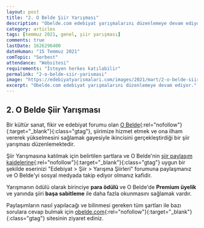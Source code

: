 ```yaml
---
layout: post
title: "2. O Belde Şiir Yarışması"
description: "Obelde.com edebiyat yarışmalarını düzenlemeye devam ediyor."
category: articles
tags: [temmuz 2021, genel, şiir yarışması]
comments: true
lastDate: 1626296400    
dateHuman: "15 Temmuz 2021"
comTopic: "Serbest"
attendance: "Websitesi"
requirements: "İsteyen herkes katılabilir"
permalink: "2-o-belde-siir-yarismasi"
image: "https://edebiyatyarismalari.com/images/2021/mart/2-o-belde-siir-yarismasi.jpg"
excerpt: "Obelde.com edebiyat yarışmalarını düzenlemeye devam ediyor."
---
```


## 2. O Belde Şiir Yarışması
Bir kültür sanat, fikir ve edebiyat forumu olan [O Belde](https://obelde.com/?ref=edebiyatyarismalari.com){:rel="nofollow"}{:target="_blank"}{:class="gtag"}, şiirimize hizmet etmek ve ona ilham vererek yükselmesini sağlamak gayesiyle ikincisini gerçekleştirdiği bir şiir yarışması düzenlemektedir.

Şiir Yarışmasına katılmak için belirtilen şartlara ve O Belde'nin [şiir paylaşım kaidelerine](https://obelde.com/viewtopic.php?f=5&amp;t=243?ref=edebiyatyarismalari.com){:rel="nofollow"}{:target="_blank"}{:class="gtag"} uygun bir şekilde eserinizi "Edebiyat > Şiir > Yarışma Şiirleri" forumuna paylaşmanız ve O Belde'yi sosyal medyada takip ediyor olmanız kafidir.

Yarışmanın ödülü olarak birinciye **para ödülü** ve O Belde'de **Premium üyelik** ve yanında şiiri **başa sabitleme** ile daha fazla okunmasını sağlamak vardır.

Paylaşımların nasıl yapılacağı ve bilinmesi gereken tüm şartları ile bazı sorulara cevap bulmak için [obelde.com](https://obelde.com/?ref=edebiyatyarismalari.com){:rel="nofollow"}{:target="_blank"}{:class="gtag"} sitesinin ziyaret ediniz.

